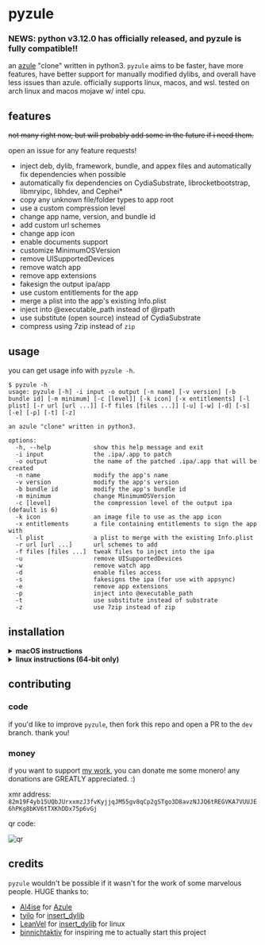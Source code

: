 # pyzule
### NEWS: python v3.12.0 has officially released, and pyzule is fully compatible!!
an [azule](https://github.com/Al4ise/Azule) "clone" written in python3. `pyzule` aims to be faster, have more features, have better support for manually modified dylibs, and overall have less issues than azule. officially supports linux, macos, and wsl. tested on arch linux and macos mojave w/ intel cpu.

## features
~~not many right now, but will probably add some in the future if i need them.~~

open an issue for any feature requests!

- inject deb, dylib, framework, bundle, and appex files and automatically fix dependencies when possible
- automatically fix dependencies on CydiaSubstrate, librocketbootstrap, libmryipc, libhdev, and Cephei*
- copy any unknown file/folder types to app root
- use a custom compression level
- change app name, version, and bundle id
- add custom url schemes
- change app icon
- enable documents support
- customize MinimumOSVersion
- remove UISupportedDevices
- remove watch app
- remove app extensions
- fakesign the output ipa/app
- use custom entitlements for the app
- merge a plist into the app's existing Info.plist
- inject into @executable_path instead of @rpath
- use substitute (open source) instead of CydiaSubstrate
- compress using 7zip instead of `zip`

## usage
you can get usage info with `pyzule -h`.

```
$ pyzule -h
usage: pyzule [-h] -i input -o output [-n name] [-v version] [-b bundle id] [-m minimum] [-c [level]] [-k icon] [-x entitlements] [-l plist] [-r url [url ...]] [-f files [files ...]] [-u] [-w] [-d] [-s] [-e] [-p] [-t] [-z]

an azule "clone" written in python3.

options:
  -h, --help            show this help message and exit
  -i input              the .ipa/.app to patch
  -o output             the name of the patched .ipa/.app that will be created
  -n name               modify the app's name
  -v version            modify the app's version
  -b bundle id          modify the app's bundle id
  -m minimum            change MinimumOSVersion
  -c [level]            the compression level of the output ipa (default is 6)
  -k icon               an image file to use as the app icon
  -x entitlements       a file containing entitlements to sign the app with
  -l plist              a plist to merge with the existing Info.plist
  -r url [url ...]      url schemes to add
  -f files [files ...]  tweak files to inject into the ipa
  -u                    remove UISupportedDevices
  -w                    remove watch app
  -d                    enable files access
  -s                    fakesigns the ipa (for use with appsync)
  -e                    remove app extensions
  -p                    inject into @executable_path
  -t                    use substitute instead of substrate
  -z                    use 7zip instead of zip
```

## installation

<details>
<summary><b>macOS instructions</b></summary>
<br/>
<ol>
  <li>open Terminal. this is where you'll be running every command.</li>
  <li>install <a href="https://apps.apple.com/us/app/xcode/id497799835">Xcode</a> from the app store (if not already installed)</li>
  <li>Install the Xcode cli tools (if not already installed <strong>or if <code>pyzule</code> suddenly stopped working</strong>) by running:
  <ul>
    <li><code>xcode-select --install</code></li>
    <li><code>sudo xcodebuild -license</code></li>
  </ul>
  </li>
  <li>
  install <code>insert_dylib</code>:

  <pre lang="bash"><code>git clone https://github.com/tyilo/insert_dylib.git && cd insert_dylib/insert_dylib && gcc main.c && chmod +x a.out && sudo mv a.out /usr/local/bin/insert_dylib && cd ../.. && sudo rm -r insert_dylib</code></pre>
  </li>
  <li>
  run <code>uname -m</code>. if the output says <code>x86_64</code>, run the following:
  
  <pre lang="bash"><code>sudo curl https://github.com/ProcursusTeam/ldid/releases/download/v2.1.5-procursus7/ldid_macosx_x86_64 --output /usr/local/bin/ldid && sudo chmod +x /usr/local/bin/ldid</code></pre>

  if it says something else, run:

  <pre lang="bash"><code>sudo curl https://github.com/ProcursusTeam/ldid/releases/download/v2.1.5-procursus7/ldid_macosx_arm64 --output /usr/local/bin/ldid && sudo chmod +x /usr/local/bin/ldid</code></pre>
  </li>
  <li>
  install <code>pyzule</code>:

  <pre lang="bash"><code>python3 -m pip install -U requests Pillow && curl https://raw.githubusercontent.com/asdfzxcvbn/pyzule/main/install-pyzule.py | python3</code></pre>
  </li>
</ol>
</details>

<details>
<summary><b>linux instructions (64-bit only)</b></summary>
<br/>
<ol>
  <li>make sure you have <code>git</code>, <code>gcc</code>, <code>zip</code>, <code>unzip</code>, <code>tar</code> and <code>ar</code> installed.</li>
  <li>
  install <code>insert_dylib</code>:

  <pre lang="bash"><code>git clone https://github.com/LeanVel/insert_dylib.git && cd insert_dylib && sudo ./Install.sh && cd ../ && sudo rm -rf insert_dylib</code></pre>
  </li>
  <li>
  install <code>ldid</code>:

  <pre lang="bash"><code>sudo curl https://github.com/ProcursusTeam/ldid/releases/download/v2.1.5-procursus7/ldid_linux_x86_64 --output /usr/local/bin/ldid && sudo chmod +x /usr/local/bin/ldid</code></pre>
  </li>
  <li>
  install <code>install_name_tool</code>:

  <pre lang="bash"><code>sudo curl https://cdn.discordapp.com/attachments/1105232452529700985/1117486649803292837/install_name_tool --output /usr/local/bin/install_name_tool && sudo chmod +x /usr/local/bin/install_name_tool</code></pre>
  </li>
  <li>
  install <code>otool</code>:

  <pre lang="bash"><code>sudo curl https://cdn.discordapp.com/attachments/1105232452529700985/1117486650533085275/otool --output /usr/local/bin/otool && sudo chmod +x /usr/local/bin/otool</code></pre>
  </li>
  <li>
  install <code>pyzule</code>:

  <pre lang="bash"><code>python3 -m pip install -U requests Pillow && curl https://raw.githubusercontent.com/asdfzxcvbn/pyzule/main/install-pyzule.py | python3</code></pre>
  </li>
</ol>
</details>

## contributing

### code
if you'd like to improve `pyzule`, then fork this repo and open a PR to the `dev` branch. thank you!

### money
if you want to support [my work](https://github.com/asdfzxcvbn?tab=repositories), you can donate me some monero! any donations are GREATLY appreciated. :)

xmr address: `82m19F4yb15UQbJUrxxmzJ3fvKyjjqJM55gv8qCp2gSTgo3D8avzNJJQ6tREGVKA7VUUJE6hPKg8bKV6tTXKhDDx75p6vGj`

qr code:

![qr](https://user-images.githubusercontent.com/109937991/227786784-28eaf0a1-9d17-4fc5-8c1c-f017fd62cfad.png)

## credits
`pyzule` wouldn't be possible if it wasn't for the work of some marvelous people. HUGE thanks to:

- [Al4ise](https://github.com/Al4ise) for [Azule](https://github.com/Al4ise/Azule)
- [tyilo](https://github.com/tyilo) for [insert_dylib](https://github.com/tyilo/insert_dylib)
- [LeanVel](https://github.com/LeanVel) for [insert_dylib](https://github.com/LeanVel/insert_dylib) for linux
- [binnichtaktiv](https://github.com/binnichtaktiv) for inspiring me to actually start this project
